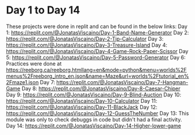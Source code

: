 # Day 1 to Day 14

These projects were done in replit and can be found in the below links:
Day 1: https://replit.com/@JonatasViscaino/Day-1-Band-Name-Generator
Day 2: https://replit.com/@JonatasViscaino/Day-2-Tip-Calculator
Day 3: https://replit.com/@JonatasViscaino/Day-3-Treasure-Island
Day 4: https://replit.com/@JonatasViscaino/Day-4-Game-Rock-Paper-Scissor
Day 5: https://replit.com/@JonatasViscaino/Day-5-Password-Generator
Day 6: Practices were done at 
https://reeborg.ca/reeborg.htmllang=en&mode=python&menu=worlds%2Fmenus%2Freeborg_intro_en.json&name=Maze&url=worlds%2Ftutorial_en%2Fmaze1.json
Day 7: https://replit.com/@JonatasViscaino/Day-7-Hangman-Game
Day 8: https://replit.com/@JonatasViscaino/Day-8-Caesar-Chiper
Day 9: https://replit.com/@JonatasViscaino/Day-9-Blind-Auction
Day 10: https://replit.com/@JonatasViscaino/Day-10-Calculator
Day 11: https://replit.com/@JonatasViscaino/Day-11-BlackJack
Day 12: https://replit.com/@JonatasViscaino/Day-12-GuessTheNumber
Day 13: This module was only to check debuggs in code but didn't had a final activity.
Day 14: https://replit.com/@JonatasViscaino/Day-14-Higher-lower-game
